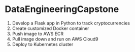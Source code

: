 # DataEngineeringCapstone

1. Develop a Flask app in Python to track cryptocurrencies
2. Create customized Docker container
3. Push image to AWS ECR
4. Pull image down and run on AWS Cloud9
5. Deploy to Kubernetes cluster

